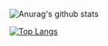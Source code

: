 ![Anurag's github stats](https://github-readme-stats.vercel.app/api?username=Gon-Zo&show_icons=true&theme=algolia)

[![Top Langs](https://github-readme-stats.vercel.app/api/top-langs/?username=Gon-Zo&layout=compact)](https://github.com/anuraghazra/github-readme-stats)
